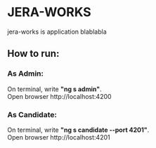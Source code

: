 # JERA-WORKS

jera-works is application blablabla

## How to run:

### As Admin:

On terminal, write **"ng s admin"**.  
Open browser http://localhost:4200

### As Candidate:

On terminal, write **"ng s candidate --port 4201"**.  
Open browser http://localhost:4201


